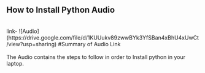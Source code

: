 ## How to Install Python Audio
<br>
link-
![Audio](https://drive.google.com/file/d/1KUUukv89zwwBYk3YfSBan4xBhU4xUwCt/view?usp=sharing)
#Summary of Audio Link
<br><br>
The Audio contains the steps to follow in order to Install python in your laptop.


